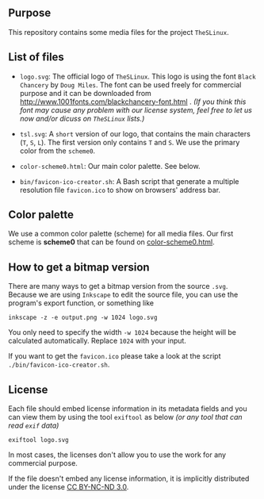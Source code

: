 ## Purpose

This repository contains some media files for the project `TheSLinux`.

## List of files

* `logo.svg`: The official logo of `TheSLinux`. This logo is using the
  font `Black Chancery` by `Doug Miles`. The font can be used freely
  for commercial purpose and it can be downloaded from
  http://www.1001fonts.com/blackchancery-font.html .
  _(If you think this font may cause any problem with our license system,
  feel free to let us now and/or dicuss on `TheSLinux` lists.)_

* `tsl.svg`: A `short` version of our logo, that contains the main
  characters (`T`, `S`, `L`). The first version only contains `T` and `S`.
  We use the primary color from the `scheme0`.

* `color-scheme0.html`: Our main color palette. See below.

* `bin/favicon-ico-creator.sh`: A Bash script that generate a multiple
  resolution file `favicon.ico` to show on browsers' address bar.

## Color palette

We use a common color palette (scheme) for all media files. Our first
scheme is **scheme0** that can be found on [color-scheme0.html](color-scheme0.html).

## How to get a bitmap version

There are many ways to get a bitmap version from the source `.svg`.
Because we are using `Inkscape` to edit the source file, you can use
the program's export function, or something like

    inkscape -z -e output.png -w 1024 logo.svg

You only need to specify the width `-w 1024` because the height will be
calculated automatically. Replace `1024` with your input.

If you want to get the `favicon.ico` please take a look at the script
`./bin/favicon-ico-creator.sh`.

## License

Each file should embed license information in its metadata fields
and you can view them by using the tool `exiftool` as below
_(or any tool that can read `exif` data)_

    exiftool logo.svg

In most cases, the licenses don't allow you to use the work for any
commercial purpose.

If the file doesn't embed any license information, it is implicitly
distributed under the license [CC BY-NC-ND 3.0][by-nc-nd].

[by-nc-nd]: http://creativecommons.org/licenses/by-nc-nd/3.0/

